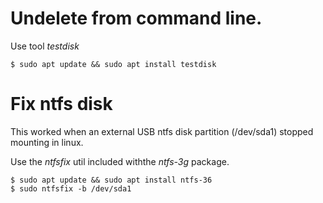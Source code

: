 # Undelete from command line.

Use tool *testdisk*
```shell
$ sudo apt update && sudo apt install testdisk
```

# Fix ntfs disk

This worked when an external USB ntfs disk partition (/dev/sda1) stopped mounting in linux.

Use the *ntfsfix* util included withthe *ntfs-3g* package.

```shell
$ sudo apt update && sudo apt install ntfs-36
$ sudo ntfsfix -b /dev/sda1

```

